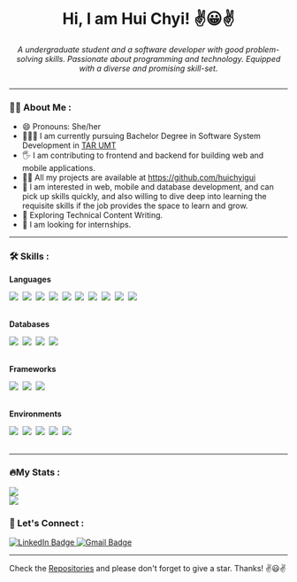 ### <h1 align="center">Hi, I am Hui Chyi! ✌😀✌</h1>
<p align="center"><i>A undergraduate student and a software developer with good problem-solving skills. Passionate about
            programming and
            technology. Equipped with a diverse and promising skill-set.</i></p>
            <div align="center"><img src="https://komarev.com/ghpvc/?username=huichyigui&style=flat-square&color=blue" alt="" /></div>
            
---          
            
### :woman_technologist: About Me :
- 😄 Pronouns: She/her
- 👨🏽‍🎓 I am currently pursuing Bachelor Degree in Software System Development in <a href="https://www.tarc.edu.my/">TAR UMT</a>
- 🖐 I am contributing to frontend and backend for building web and mobile applications.
- 👨‍💻 All my projects are available at <a href="https://github.com/huichyigui">https://github.com/huichyigui</a>
- 🔭 I am interested in web, mobile and database development, and can pick up skills quickly, and also willing to dive deep into learning the requisite skills if the job provides the space to learn and grow.
- :seedling: Exploring Technical Content Writing.
- 💞️ I am looking for internships.

---

### :hammer_and_wrench: Skills :
<b>Languages</b>
<div>
            <img src="https://img.shields.io/badge/Java-007396?style=flat-square&logo=Java&logoColor=white"/>&nbsp;
            <img src="https://img.shields.io/badge/kotlin-%237F52FF.svg?style=flat-square&logo=kotlin&logoColor=white"/>&nbsp;            
            <img src="https://img.shields.io/badge/dart-%230175C2.svg?style=flat-square&logo=dart&logoColor=white"/>&nbsp;            
            <img src="https://img.shields.io/badge/php-%23777BB4.svg?style=flat-square&logo=php&logoColor=white"/>&nbsp;            
            <img src="https://img.shields.io/badge/c%23-%23239120.svg?style=flat-square&logo=c-sharp&logoColor=white"/>&nbsp;
            <img src="https://img.shields.io/badge/c++-%2300599C.svg?style=flat-square&logo=c%2B%2B&logoColor=white"/>&nbsp; 
            <img src="https://img.shields.io/badge/Python-3776AB.svg?style=flat-square&logo=Python&logoColor=white"/>&nbsp; 
            <img src="https://img.shields.io/badge/HTML5-E34F26.svg?style=flat-square&logo=HTML5&logoColor=white"/>&nbsp;         
            <img src="https://img.shields.io/badge/CSS3-1572B6.svg?style=flat-square&logo=CSS3&logoColor=white"/>&nbsp;
            <img src="https://img.shields.io/badge/JavaScript-F7DF1E.svg?style=flat-square&logo=JavaScript&logoColor=black"/>&nbsp;
</div></br>

<b>Databases</b>
<div>
            <img src="https://img.shields.io/badge/Microsoft%20SQL%20Server-CC2927?style=flat-square&logo=microsoft%20sql%20server&logoColor=white"/>&nbsp;
            <img src="https://img.shields.io/badge/Firebase-039BE5?style=flat-square&logo=Firebase&logoColor=white"/>&nbsp;
            <img src="https://img.shields.io/badge/mysql-%2300f.svg?style=flat-square&logo=mysql&logoColor=white"/>&nbsp;
            <img src="https://img.shields.io/badge/sqlite-%2307405e.svg?style=flat-square&logo=sqlite&logoColor=white"/>&nbsp;
</div></br>

<b>Frameworks</b>
<div>
            <img src="https://img.shields.io/badge/.NET-5C2D91?style=flat-square&logo=.net&logoColor=white"/>&nbsp;
            <img src="https://img.shields.io/badge/Flutter-%2302569B.svg?style=flat-square&logo=Flutter&logoColor=white"/>&nbsp;
            <img src="https://img.shields.io/badge/laravel-%23FF2D20.svg?style=flat-square&logo=laravel&logoColor=white"/>&nbsp;
</div></br>

<b>Environments</b>
<div>
            <img src="https://img.shields.io/badge/Android%20Studio-3DDC84.svg?style=flat-square&logo=android-studio&logoColor=white"/>&nbsp;
            <img src="https://img.shields.io/badge/IntelliJIDEA-000000.svg?style=flat-square&logo=intellij-idea&logoColor=white"/>&nbsp;
            <img src="https://img.shields.io/badge/NetBeansIDE-1B6AC6.svg?style=flat-square&logo=apache-netbeans-ide&logoColor=white"/>&nbsp;
            <img src="https://img.shields.io/badge/Visual%20Studio%20Code-0078d7.svg?style=flat-square&logo=visual-studio-code&logoColor=white"/>&nbsp;
            <img src="https://img.shields.io/badge/Visual%20Studio-5C2D91.svg?style=flat-square&logo=visual-studio&logoColor=white"/>&nbsp;
</div></br>

---

### 🔥My Stats :
<img src="http://github-readme-streak-stats.herokuapp.com?user=huichyigui&theme=dark"/></br>
<img src="https://github-readme-stats.vercel.app/api/top-langs/?username=huichyigui&layout=compact&theme=dark"/>

### 🤝 Let's Connect :
<div id="badges">
    <a href="https://www.linkedin.com/in/hui-chyi-gui-47637b242/">
        <img src="https://img.shields.io/badge/LinkedIn-blue?style=flat-square&logo=linkedin&logoColor=white"
            alt="LinkedIn Badge" />
    </a>
   <a href="mailto:huichyigui@gmail.com">
        <img src="https://img.shields.io/badge/Gmail-D14836?style=flat-square&logo=gmail&logoColor=white"
            alt="Gmail Badge" />
    </a>
</div>

---

Check the <a href="https://github.com/huichyigui">Repositories</a> and please don't forget to give a star. Thanks! ✌️😃✌️

<!--
**huichyigui/huichyigui** is a ✨ _special_ ✨ repository because its `README.md` (this file) appears on your GitHub profile.

Here are some ideas to get you started:

- 🔭 I’m currently working on ...
- 🌱 I’m currently learning ...
- 👯 I’m looking to collaborate on ...
- 🤔 I’m looking for help with ...
- 💬 Ask me about ...
- 📫 How to reach me: ...
- 😄 Pronouns: ...
- ⚡ Fun fact: ...
-->
